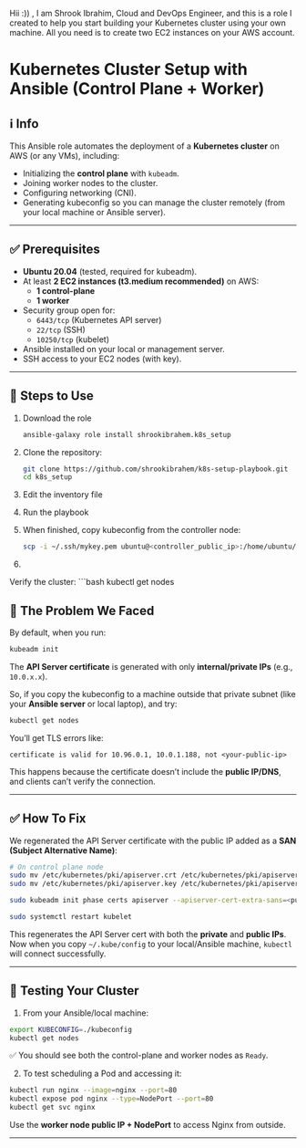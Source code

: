 Hii :)) , I am Shrook Ibrahim, Cloud and DevOps Engineer, and this is a role I created to help you start building your Kubernetes cluster using your own machine. All you need is to create two EC2 instances on your AWS account.

# Kubernetes Cluster Setup with Ansible (Control Plane + Worker)

## ℹ️ Info
This Ansible role automates the deployment of a **Kubernetes cluster** on AWS (or any VMs), including:
- Initializing the **control plane** with `kubeadm`.
- Joining worker nodes to the cluster.
- Configuring networking (CNI).
- Generating kubeconfig so you can manage the cluster remotely (from your local machine or Ansible server).

---

## ✅ Prerequisites
- **Ubuntu 20.04** (tested, required for kubeadm).
- At least **2 EC2 instances (t3.medium recommended)** on AWS:
  - **1 control-plane**
  - **1 worker**
- Security group open for:
  - `6443/tcp` (Kubernetes API server)
  - `22/tcp` (SSH)
  - `10250/tcp` (kubelet)
- Ansible installed on your local or management server.
- SSH access to your EC2 nodes (with key).
---

## 🚀 Steps to Use


1. Download the role
     ```bash
     ansible-galaxy role install shrookibrahem.k8s_setup

2. Clone the repository:
   ```bash
   git clone https://github.com/shrookibrahem/k8s-setup-playbook.git
   cd k8s_setup

3. Edit the inventory file

4. Run the playbook

5. When finished, copy kubeconfig from the controller node:

    ```bash
    scp -i ~/.ssh/mykey.pem ubuntu@<controller_public_ip>:/home/ubuntu/.kube/config ./kubeconfig

6. 
Verify the cluster:
    ```bash
    kubectl get nodes

## 🚧 The Problem We Faced
By default, when you run:
```bash
kubeadm init
```
The **API Server certificate** is generated with only **internal/private IPs** (e.g., `10.0.x.x`).

So, if you copy the kubeconfig to a machine outside that private subnet (like your **Ansible server** or local laptop), and try:
```bash
kubectl get nodes
```
You’ll get TLS errors like:
```
certificate is valid for 10.96.0.1, 10.0.1.188, not <your-public-ip>
```

This happens because the certificate doesn’t include the **public IP/DNS**, and clients can’t verify the connection.

---

## ✅ How To Fix
We regenerated the API Server certificate with the public IP added as a **SAN (Subject Alternative Name)**:

```bash
# On control plane node
sudo mv /etc/kubernetes/pki/apiserver.crt /etc/kubernetes/pki/apiserver.crt.bak
sudo mv /etc/kubernetes/pki/apiserver.key /etc/kubernetes/pki/apiserver.key.bak

sudo kubeadm init phase certs apiserver --apiserver-cert-extra-sans=<public-ip>

sudo systemctl restart kubelet
```

This regenerates the API Server cert with both the **private** and **public IPs**.  
Now when you copy `~/.kube/config` to your local/Ansible machine, `kubectl` will connect successfully.

---

## 🚀 Testing Your Cluster
1. From your Ansible/local machine:
```bash
export KUBECONFIG=./kubeconfig
kubectl get nodes
```
✅ You should see both the control-plane and worker nodes as `Ready`.

2. To test scheduling a Pod and accessing it:
```bash
kubectl run nginx --image=nginx --port=80
kubectl expose pod nginx --type=NodePort --port=80
kubectl get svc nginx
```
Use the **worker node public IP + NodePort** to access Nginx from outside.

---
